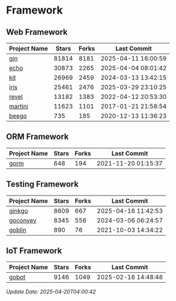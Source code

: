 # Framework

## Web Framework
| Project Name | Stars | Forks | Last Commit |
| ------------ | ----- | ----- | ----------- |
| [gin](https://github.com/gin-gonic/gin) | 81814 | 8181 | 2025-04-11 16:00:59 |
| [echo](https://github.com/labstack/echo) | 30873 | 2265 | 2025-04-04 08:01:42 |
| [kit](https://github.com/go-kit/kit) | 26969 | 2459 | 2024-03-13 13:42:15 |
| [iris](https://github.com/kataras/iris) | 25461 | 2476 | 2025-03-29 23:10:25 |
| [revel](https://github.com/revel/revel) | 13182 | 1383 | 2022-04-12 20:53:30 |
| [martini](https://github.com/go-martini/martini) | 11623 | 1101 | 2017-01-21 21:58:54 |
| [beego](https://github.com/astaxie/beego) | 735 | 185 | 2020-12-13 11:36:23 |

## ORM Framework
| Project Name | Stars | Forks | Last Commit |
| ------------ | ----- | ----- | ----------- |
| [gorm](https://github.com/jinzhu/gorm) | 648 | 194 | 2021-11-20 01:15:37 |

## Testing Framework
| Project Name | Stars | Forks | Last Commit |
| ------------ | ----- | ----- | ----------- |
| [ginkgo](https://github.com/onsi/ginkgo) | 8609 | 667 | 2025-04-16 11:42:53 |
| [goconvey](https://github.com/smartystreets/goconvey) | 8345 | 556 | 2024-03-06 06:24:57 |
| [goblin](https://github.com/franela/goblin) | 890 | 76 | 2021-10-03 14:34:22 |

## IoT Framework
| Project Name | Stars | Forks | Last Commit |
| ------------ | ----- | ----- | ----------- |
| [gobot](https://github.com/hybridgroup/gobot) | 9146 | 1049 | 2025-02-16 14:48:48 |

*Update Date: 2025-04-20T04:00:42*